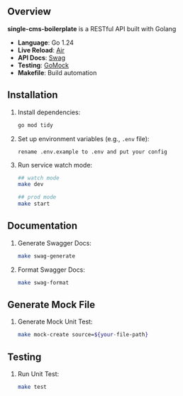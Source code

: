 ## Overview
**single-cms-boilerplate** is a RESTful API built with Golang

- **Language**: Go 1.24
- **Live Reload**: [Air](https://github.com/air-verse/air)
- **API Docs**: [Swag](https://github.com/swaggo/swag)
- **Testing**: [GoMock](https://github.com/uber-go/mock)
- **Makefile**: Build automation

## Installation

1. Install dependencies:
   ```sh
   go mod tidy
   ```
2. Set up environment variables (e.g., `.env` file):
   ```plaintext
   rename .env.example to .env and put your config
   ```
3. Run service watch mode:
   ```sh
   ## watch mode
   make dev
   
   ## prod mode
   make start
   ```
   
## Documentation

1. Generate Swagger Docs:
   ```sh
   make swag-generate
   ```
2. Format Swagger Docs:
   ```sh
   make swag-format
   ```

## Generate Mock File

1. Generate Mock Unit Test:
   ```sh
   make mock-create source=${your-file-path}
   ```
   
## Testing

1. Run Unit Test:
   ```sh
   make test
   ```

